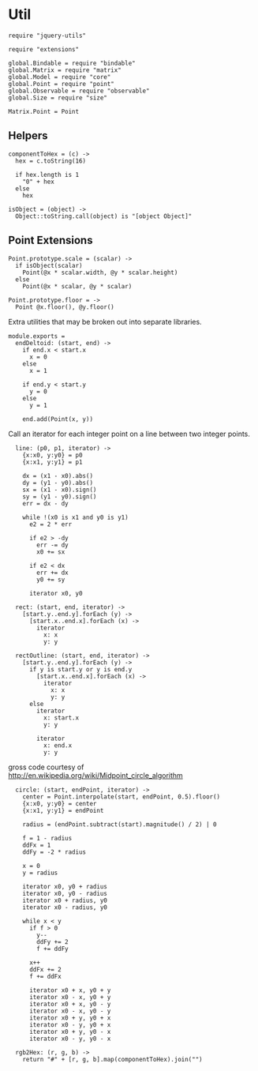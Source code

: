 Util
====

    require "jquery-utils"

    require "extensions"

    global.Bindable = require "bindable"
    global.Matrix = require "matrix"
    global.Model = require "core"
    global.Point = require "point"
    global.Observable = require "observable"
    global.Size = require "size"

    Matrix.Point = Point

Helpers
-------

    componentToHex = (c) ->
      hex = c.toString(16)

      if hex.length is 1
        "0" + hex
      else
        hex

    isObject = (object) ->
      Object::toString.call(object) is "[object Object]"

Point Extensions
----------------

    Point.prototype.scale = (scalar) ->
      if isObject(scalar)
        Point(@x * scalar.width, @y * scalar.height)
      else
        Point(@x * scalar, @y * scalar)
    
    Point.prototype.floor = ->
      Point @x.floor(), @y.floor()

Extra utilities that may be broken out into separate libraries.

    module.exports =
      endDeltoid: (start, end) ->
        if end.x < start.x
          x = 0
        else
          x = 1

        if end.y < start.y
          y = 0
        else
          y = 1

        end.add(Point(x, y))

Call an iterator for each integer point on a line between two integer points.

      line: (p0, p1, iterator) ->
        {x:x0, y:y0} = p0
        {x:x1, y:y1} = p1

        dx = (x1 - x0).abs()
        dy = (y1 - y0).abs()
        sx = (x1 - x0).sign()
        sy = (y1 - y0).sign()
        err = dx - dy

        while !(x0 is x1 and y0 is y1)
          e2 = 2 * err

          if e2 > -dy
            err -= dy
            x0 += sx

          if e2 < dx
            err += dx
            y0 += sy

          iterator x0, y0

      rect: (start, end, iterator) ->
        [start.y..end.y].forEach (y) ->
          [start.x..end.x].forEach (x) ->
            iterator
              x: x
              y: y

      rectOutline: (start, end, iterator) ->
        [start.y..end.y].forEach (y) ->
          if y is start.y or y is end.y
            [start.x..end.x].forEach (x) ->
              iterator
                x: x
                y: y
          else
            iterator
              x: start.x
              y: y

            iterator
              x: end.x
              y: y

gross code courtesy of http://en.wikipedia.org/wiki/Midpoint_circle_algorithm

      circle: (start, endPoint, iterator) ->
        center = Point.interpolate(start, endPoint, 0.5).floor()
        {x:x0, y:y0} = center
        {x:x1, y:y1} = endPoint

        radius = (endPoint.subtract(start).magnitude() / 2) | 0

        f = 1 - radius
        ddFx = 1
        ddFy = -2 * radius

        x = 0
        y = radius

        iterator x0, y0 + radius
        iterator x0, y0 - radius
        iterator x0 + radius, y0
        iterator x0 - radius, y0

        while x < y
          if f > 0
            y--
            ddFy += 2
            f += ddFy

          x++
          ddFx += 2
          f += ddFx

          iterator x0 + x, y0 + y
          iterator x0 - x, y0 + y
          iterator x0 + x, y0 - y
          iterator x0 - x, y0 - y
          iterator x0 + y, y0 + x
          iterator x0 - y, y0 + x
          iterator x0 + y, y0 - x
          iterator x0 - y, y0 - x

      rgb2Hex: (r, g, b) ->
        return "#" + [r, g, b].map(componentToHex).join("")
